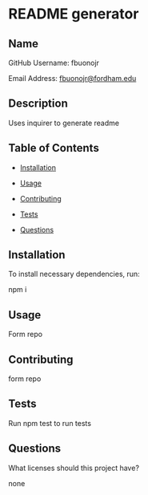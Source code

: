 # README generator

  ## Name

  GitHub Username: fbuonojr

  Email Address: fbuonojr@fordham.edu

  ## Description

  Uses inquirer to generate readme

  ## Table of Contents

  * [Installation](#installation)

  * [Usage](#usage)

  * [Contributing](#contributing)

  * [Tests](#tests)

  * [Questions](#questions)

  ## Installation

  To install necessary dependencies, run: 

  npm i

  ## Usage

  Form repo

  ## Contributing

  form repo

  ## Tests

  Run npm test to run tests

  ## Questions

  What licenses should this project have?

  none


